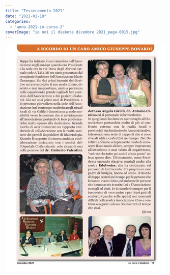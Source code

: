 ```yaml
---
title: "Tesseramento 2021"
date: "2021-01-18"
categories: 
  - "anno-2021-in-corso-2"
coverImage: "io noi il diabete dicembre 2021_page-0015.jpg"
---
```


![](images/io%20noi%20il%20diabete%20dicembre%202021_page-0015.jpg)

